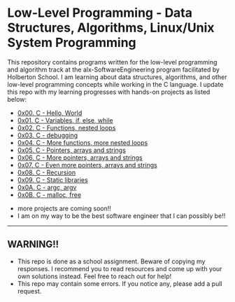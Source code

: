 # Low-Level Programming - Data Structures, Algorithms, Linux/Unix System Programming

This repository contains programs written for the low-level programming and
algorithm track at the alx-SoftwareEngineering program facilitated by Holberton School. I am learning about data
structures, algorithms, and other low-level programming concepts while
working in the C language. I update this repo with my learning progresses with hands-on projects as listed below:

* [0x00. C - Hello, World](./0x00-hello_world)
* [0x01. C - Variables, if, else, while](./0x01-variables_if_else_while)
* [0x02. C - Functions, nested loops](./0x02-functions_nested_loops)
* [0x03. C - debugging](./0x03-debugging)
* [0x04. C - More functions, more nested loops](./0x04-more_functions_nested_loops)
* [0x05. C - Pointers, arrays and strings](./0x05-pointers_arrays_strings)
* [0x06. C - More pointers, arrays and strings](./0x06-pointers_arrays_strings)
* [0x07. C - Even more pointers, arrays and strings](./0x07-pointers_arrays_strings)
* [0x08. C - Recursion](./0x08-recursion)
* [0x09. C - Static libraries](./0x09-static_libraries)
* [0x0A. C - argc, argv](./0x0A-argc_argv)
* [0x0B. C - malloc, free](./0x0B-malloc_free)
- more projects are coming soon!!
- I am on my way to be the best software engineer that I  can possibly  be!!

---

## WARNING!!
- This repo is done as a school assignment. Beware of copying my responses. I recommend you  to read resources and come up with your own solutions instead. Feel free to reach out for help!
- This repo may contain some errors. If you notice any, please add a pull request.
